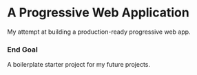 # A Progressive Web Application

My attempt at building a production-ready progressive web app.

### End Goal
A boilerplate starter project for my future projects.
